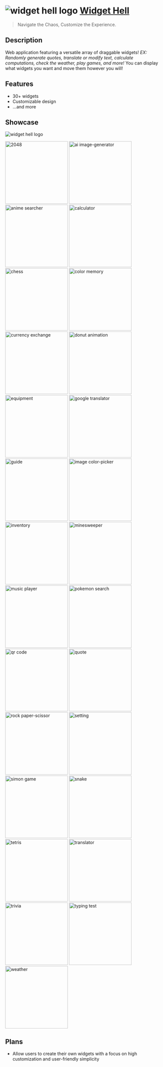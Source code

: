 # ![widget hell logo](https://raw.githubusercontent.com/KyleBuii/Widget-Hell/main/public/favicon-32x32.png) [**Widget Hell**](https://widget-hell.vercel.app/)
> Navigate the Chaos, Customize the Experience.

## **Description**
Web application featuring a versatile array of draggable widgets! _EX: Randomly generate quotes, translate or modify text, calculate computations, check the weather, play games, and more!_ You can display what widgets you want and move them however you will!

## **Features**
- 30+ widgets
- Customizable design
- ...and more

## **Showcase**
![widget hell logo](https://raw.githubusercontent.com/KyleBuii/Widget-Hell/main/public/resources/showcase/2048.webp)
<p float='left'>
    <img src='https://raw.githubusercontent.com/KyleBuii/Widget-Hell/main/public/resources/showcase/2048.webp' width='200' alt='2048'/>
    <img src='https://raw.githubusercontent.com/KyleBuii/Widget-Hell/main/public/resources/showcase/ai-image-generator.webp' width='200' alt='ai image-generator'/>
    <img src='https://raw.githubusercontent.com/KyleBuii/Widget-Hell/main/public/resources/showcase/anime-searcher.webp' width='200' alt='anime searcher'/>
    <img src='https://raw.githubusercontent.com/KyleBuii/Widget-Hell/main/public/resources/showcase/calculator.webp' width='200' alt='calculator'/>
    <img src='https://raw.githubusercontent.com/KyleBuii/Widget-Hell/main/public/resources/showcase/chess.webp' width='200' alt='chess'/>
    <img src='https://raw.githubusercontent.com/KyleBuii/Widget-Hell/main/public/resources/showcase/color-memory.webp' width='200' alt='color memory'/>
    <img src='https://raw.githubusercontent.com/KyleBuii/Widget-Hell/main/public/resources/showcase/currency-exchange.webp' width='200' alt='currency exchange'/>
    <img src='https://raw.githubusercontent.com/KyleBuii/Widget-Hell/main/public/resources/showcase/donut-animation.webp' width='200' alt='donut animation'/>
    <img src='https://raw.githubusercontent.com/KyleBuii/Widget-Hell/main/public/resources/showcase/equipment.webp' width='200' alt='equipment'/>
    <img src='https://raw.githubusercontent.com/KyleBuii/Widget-Hell/main/public/resources/showcase/google-translator.webp' width='200' alt='google translator'/>
    <img src='https://raw.githubusercontent.com/KyleBuii/Widget-Hell/main/public/resources/showcase/guide.webp' width='200' alt='guide'/>
    <img src='https://raw.githubusercontent.com/KyleBuii/Widget-Hell/main/public/resources/showcase/image-color-picker.webp' width='200' alt='image color-picker'/>
    <img src='https://raw.githubusercontent.com/KyleBuii/Widget-Hell/main/public/resources/showcase/inventory.webp' width='200' alt='inventory'/>
    <img src='https://raw.githubusercontent.com/KyleBuii/Widget-Hell/main/public/resources/showcase/minesweeper.webp' width='200' alt='minesweeper'/>
    <img src='https://raw.githubusercontent.com/KyleBuii/Widget-Hell/main/public/resources/showcase/music-player.webp' width='200' alt='music player'/>
    <img src='https://raw.githubusercontent.com/KyleBuii/Widget-Hell/main/public/resources/showcase/pokemon-search.webp' width='200' alt='pokemon search'/>
    <img src='https://raw.githubusercontent.com/KyleBuii/Widget-Hell/main/public/resources/showcase/qr-code.webp' width='200' alt='qr code'/>
    <img src='https://raw.githubusercontent.com/KyleBuii/Widget-Hell/main/public/resources/showcase/quote.webp' width='200' alt='quote'/>
    <img src='https://raw.githubusercontent.com/KyleBuii/Widget-Hell/main/public/resources/showcase/rock-paper-scissor.webp' width='200' alt='rock paper-scissor'/>
    <img src='https://raw.githubusercontent.com/KyleBuii/Widget-Hell/main/public/resources/showcase/setting.webp' width='200' alt='setting'/>
    <img src='https://raw.githubusercontent.com/KyleBuii/Widget-Hell/main/public/resources/showcase/simon-game.webp' width='200' alt='simon game'/>
    <img src='https://raw.githubusercontent.com/KyleBuii/Widget-Hell/main/public/resources/showcase/snake.webp' width='200' alt='snake'/>
    <img src='https://raw.githubusercontent.com/KyleBuii/Widget-Hell/main/public/resources/showcase/tetris.webp' width='200' alt='tetris'/>
    <img src='https://raw.githubusercontent.com/KyleBuii/Widget-Hell/main/public/resources/showcase/translator.webp' width='200' alt='translator'/>
    <img src='https://raw.githubusercontent.com/KyleBuii/Widget-Hell/main/public/resources/showcase/trivia.webp' width='200' alt='trivia'/>
    <img src='https://raw.githubusercontent.com/KyleBuii/Widget-Hell/main/public/resources/showcase/typing-test.webp' width='200' alt='typing test'/>
    <img src='https://raw.githubusercontent.com/KyleBuii/Widget-Hell/main/public/resources/showcase/weather.webp' width='200' alt='weather'/>
</p>

## **Plans**
- Allow users to create their own widgets with a focus on high customization and user-friendly simplicity